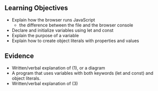 ## Learning Objectives

- Explain how the browser runs JavaScript
  - the difference between the file and the browser console
- Declare and initialize variables using let and const
- Explain the purpose of a variable
- Explain how to create object literals with properties and values

## Evidence
- Written/verbal explanation of (1), or a diagram
- A program that uses variables with both keywords (let and const) and object literals.
- Written/verbal explanation of (3)
